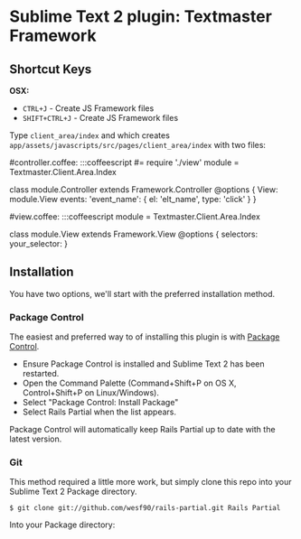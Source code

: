 # Sublime Text 2 plugin: Textmaster Framework



## Shortcut Keys

**OSX:**

 * `CTRL+J` - Create JS Framework files
 * `SHIFT+CTRL+J` - Create JS Framework files

Type `client_area/index` and which creates `app/assets/javascripts/src/pages/client_area/index` with two files:

#controller.coffee:
:::coffeescript
#= require './view'
module = Textmaster.Client.Area.Index

class module.Controller extends Framework.Controller
 @options {
   View: module.View
     events:
       'event_name': { el: 'elt_name', type: 'click' }
 }

#view.coffee:
:::coffeescript
module = Textmaster.Client.Area.Index

class module.View extends Framework.View
 @options {
   selectors:
     your_selector:
}


## Installation

You have two options, we'll start with the preferred installation method.


### Package Control

The easiest and preferred way to of installing this plugin is with [Package Control](http://wbond.net/sublime\_packages/package\_control).

 * Ensure Package Control is installed and Sublime Text 2 has been restarted.
 * Open the Command Palette (Command+Shift+P on OS X, Control+Shift+P on Linux/Windows).
 * Select "Package Control: Install Package"
 * Select Rails Partial when the list appears.

Package Control will automatically keep Rails Partial up to date with the latest version.


### Git

This method required a little more work, but simply clone this repo into your Sublime Text 2 Package directory.

    $ git clone git://github.com/wesf90/rails-partial.git Rails Partial

Into your Package directory:
